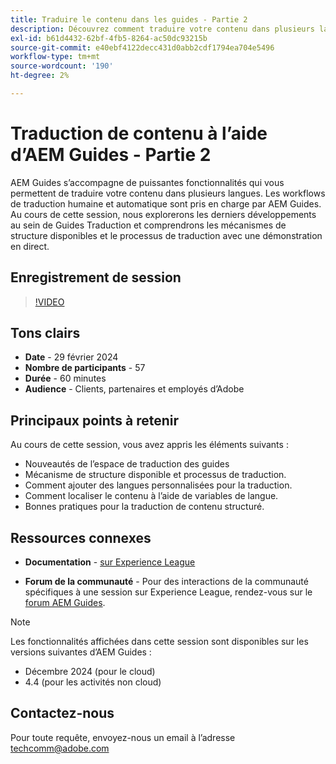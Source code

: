 ```yaml
---
title: Traduire le contenu dans les guides - Partie 2
description: Découvrez comment traduire votre contenu dans plusieurs langues.
exl-id: b61d4432-62bf-4fb5-8264-ac50dc93215b
source-git-commit: e40ebf4122decc431d0abb2cdf1794ea704e5496
workflow-type: tm+mt
source-wordcount: '190'
ht-degree: 2%

---
```


# Traduction de contenu à l’aide d’AEM Guides - Partie 2

AEM Guides s’accompagne de puissantes fonctionnalités qui vous permettent de traduire votre contenu dans plusieurs langues. Les workflows de traduction humaine et automatique sont pris en charge par AEM Guides. Au cours de cette session, nous explorerons les derniers développements au sein de Guides Traduction et comprendrons les mécanismes de structure disponibles et le processus de traduction avec une démonstration en direct.


## Enregistrement de session

>[!VIDEO](https://video.tv.adobe.com/v/3427661/languagevariables-nativepdf-translation)

## Tons clairs

- **Date** - 29 février 2024
- **Nombre de participants** - 57
- **Durée** - 60 minutes
- **Audience** - Clients, partenaires et employés d’Adobe

## Principaux points à retenir

Au cours de cette session, vous avez appris les éléments suivants :
- Nouveautés de l’espace de traduction des guides
- Mécanisme de structure disponible et processus de traduction.
- Comment ajouter des langues personnalisées pour la traduction.
- Comment localiser le contenu à l’aide de variables de langue.
- Bonnes pratiques pour la traduction de contenu structuré.


## Ressources connexes

- **Documentation** - [ sur Experience League](https://experienceleague.adobe.com/docs/experience-manager-guides/using/user-guide/translate-content/translation.html?lang=en)

- **Forum de la communauté** - Pour des interactions de la communauté spécifiques à une session sur Experience League, rendez-vous sur le [forum AEM Guides](https://experienceleaguecommunities.adobe.com/t5/experience-manager-guides/bd-p/xml-documentation-discussions?profile.language=fr).


>[!NOTE]
>
> Les fonctionnalités affichées dans cette session sont disponibles sur les versions suivantes d’AEM Guides :
> - Décembre 2024 (pour le cloud)
> - 4.4 (pour les activités non cloud)



## Contactez-nous

Pour toute requête, envoyez-nous un email à l’adresse <techcomm@adobe.com>
